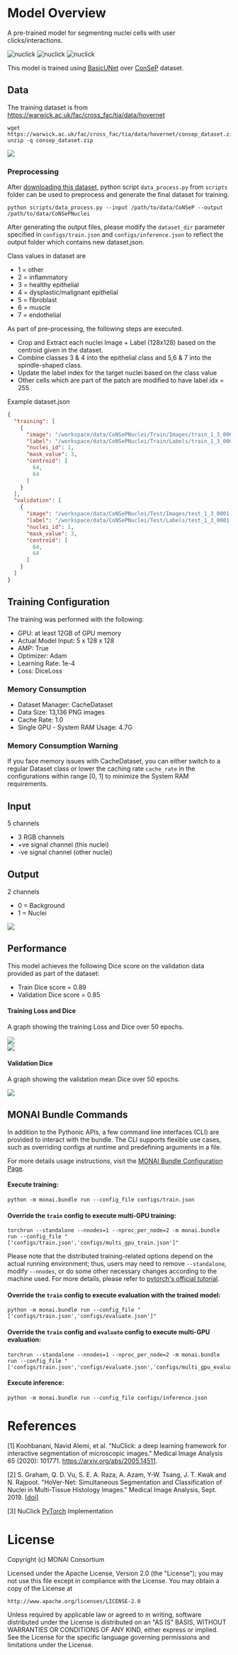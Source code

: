 # Model Overview
A pre-trained model for segmenting nuclei cells with user clicks/interactions.

![nuclick](https://github.com/mostafajahanifar/nuclick_torch/raw/master/docs/11.gif)
![nuclick](https://github.com/mostafajahanifar/nuclick_torch/raw/master/docs/33.gif)
![nuclick](https://github.com/mostafajahanifar/nuclick_torch/raw/master/docs/22.gif)

This model is trained using [BasicUNet](https://docs.monai.io/en/latest/networks.html#basicunet) over [ConSeP](https://warwick.ac.uk/fac/cross_fac/tia/data/hovernet) dataset.

## Data
The training dataset is from https://warwick.ac.uk/fac/cross_fac/tia/data/hovernet
```commandline
wget https://warwick.ac.uk/fac/cross_fac/tia/data/hovernet/consep_dataset.zip
unzip -q consep_dataset.zip
```
![](https://developer.download.nvidia.com/assets/Clara/Images/monai_pathology_nuclick_annotation_dataset.jpeg)<br/>

### Preprocessing
After [downloading this dataset](https://warwick.ac.uk/fac/cross_fac/tia/data/hovernet/consep_dataset.zip),
python script `data_process.py` from `scripts` folder can be used to preprocess and generate the final dataset for training.

```
python scripts/data_process.py --input /path/to/data/CoNSeP --output /path/to/data/CoNSePNuclei
```

After generating the output files, please modify the `dataset_dir` parameter specified in `configs/train.json` and `configs/inference.json` to reflect the output folder which contains new dataset.json.

Class values in dataset are

 - 1 = other
 - 2 = inflammatory
 - 3 = healthy epithelial
 - 4 = dysplastic/malignant epithelial
 - 5 = fibroblast
 - 6 = muscle
 - 7 = endothelial

As part of pre-processing, the following steps are executed.

 - Crop and Extract each nuclei Image + Label (128x128) based on the centroid given in the dataset.
 - Combine classes 3 & 4 into the epithelial class and 5,6 & 7 into the spindle-shaped class.
 - Update the label index for the target nuclei based on the class value
 - Other cells which are part of the patch are modified to have label idx = 255

Example dataset.json
```json
{
  "training": [
    {
      "image": "/workspace/data/CoNSePNuclei/Train/Images/train_1_3_0001.png",
      "label": "/workspace/data/CoNSePNuclei/Train/Labels/train_1_3_0001.png",
      "nuclei_id": 1,
      "mask_value": 3,
      "centroid": [
        64,
        64
      ]
    }
  ],
  "validation": [
    {
      "image": "/workspace/data/CoNSePNuclei/Test/Images/test_1_3_0001.png",
      "label": "/workspace/data/CoNSePNuclei/Test/Labels/test_1_3_0001.png",
      "nuclei_id": 1,
      "mask_value": 3,
      "centroid": [
        64,
        64
      ]
    }
  ]
}
```

## Training Configuration
The training was performed with the following:

- GPU: at least 12GB of GPU memory
- Actual Model Input: 5 x 128 x 128
- AMP: True
- Optimizer: Adam
- Learning Rate: 1e-4
- Loss: DiceLoss

### Memory Consumption

- Dataset Manager: CacheDataset
- Data Size: 13,136 PNG images
- Cache Rate: 1.0
- Single GPU - System RAM Usage: 4.7G

### Memory Consumption Warning

If you face memory issues with CacheDataset, you can either switch to a regular Dataset class or lower the caching rate `cache_rate` in the configurations within range [0, 1] to minimize the System RAM requirements.

## Input
5 channels
- 3 RGB channels
- +ve signal channel (this nuclei)
- -ve signal channel (other nuclei)

## Output
2 channels
 - 0 = Background
 - 1 = Nuclei

![](https://developer.download.nvidia.com/assets/Clara/Images/monai_pathology_nuclick_annotation_train_in_out.jpeg)


## Performance
This model achieves the following Dice score on the validation data provided as part of the dataset:

- Train Dice score = 0.89
- Validation Dice score = 0.85


#### Training Loss and Dice
A graph showing the training Loss and Dice over 50 epochs.

![](https://developer.download.nvidia.com/assets/Clara/Images/monai_pathology_nuclick_annotation_train_loss_v2.png) <br>
![](https://developer.download.nvidia.com/assets/Clara/Images/monai_pathology_nuclick_annotation_train_dice_v2.png) <br>

#### Validation Dice
A graph showing the validation mean Dice over 50 epochs.

![](https://developer.download.nvidia.com/assets/Clara/Images/monai_pathology_nuclick_annotation_val_dice_v2.png) <br>

## MONAI Bundle Commands
In addition to the Pythonic APIs, a few command line interfaces (CLI) are provided to interact with the bundle. The CLI supports flexible use cases, such as overriding configs at runtime and predefining arguments in a file.

For more details usage instructions, visit the [MONAI Bundle Configuration Page](https://docs.monai.io/en/latest/config_syntax.html).

#### Execute training:

```
python -m monai.bundle run --config_file configs/train.json
```

#### Override the `train` config to execute multi-GPU training:

```
torchrun --standalone --nnodes=1 --nproc_per_node=2 -m monai.bundle run --config_file "['configs/train.json','configs/multi_gpu_train.json']"
```

Please note that the distributed training-related options depend on the actual running environment; thus, users may need to remove `--standalone`, modify `--nnodes`, or do some other necessary changes according to the machine used. For more details, please refer to [pytorch's official tutorial](https://pytorch.org/tutorials/intermediate/ddp_tutorial.html).

#### Override the `train` config to execute evaluation with the trained model:

```
python -m monai.bundle run --config_file "['configs/train.json','configs/evaluate.json']"
```

#### Override the `train` config and `evaluate` config to execute multi-GPU evaluation:

```
torchrun --standalone --nnodes=1 --nproc_per_node=2 -m monai.bundle run --config_file "['configs/train.json','configs/evaluate.json','configs/multi_gpu_evaluate.json']"
```

#### Execute inference:

```
python -m monai.bundle run --config_file configs/inference.json
```

# References
[1] Koohbanani, Navid Alemi, et al. "NuClick: a deep learning framework for interactive segmentation of microscopic images." Medical Image Analysis 65 (2020): 101771. https://arxiv.org/abs/2005.14511.

[2] S. Graham, Q. D. Vu, S. E. A. Raza, A. Azam, Y-W. Tsang, J. T. Kwak and N. Rajpoot. "HoVer-Net: Simultaneous Segmentation and Classification of Nuclei in Multi-Tissue Histology Images." Medical Image Analysis, Sept. 2019. [[doi](https://doi.org/10.1016/j.media.2019.101563)]

[3] NuClick [PyTorch](https://github.com/mostafajahanifar/nuclick_torch) Implementation

# License
Copyright (c) MONAI Consortium

Licensed under the Apache License, Version 2.0 (the "License");
you may not use this file except in compliance with the License.
You may obtain a copy of the License at

    http://www.apache.org/licenses/LICENSE-2.0

Unless required by applicable law or agreed to in writing, software
distributed under the License is distributed on an "AS IS" BASIS,
WITHOUT WARRANTIES OR CONDITIONS OF ANY KIND, either express or implied.
See the License for the specific language governing permissions and
limitations under the License.
